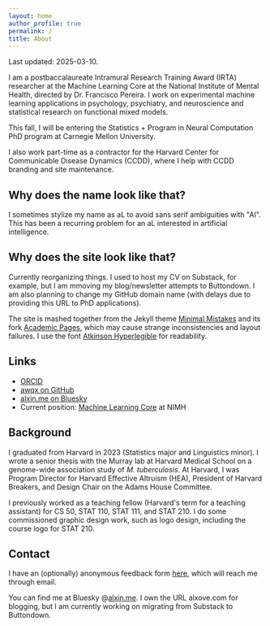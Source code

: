 ```yaml
---
layout: home
author_profile: true
permalink: /
title: About
---
```


Last updated: 2025-03-10. 

I am a postbaccalaureate Intramural Research Training Award (IRTA) researcher at the Machine Learning Core at the National Institute of Mental Health, directed by Dr. Francisco Pereira. I work on experimental machine learning applications in psychology, psychiatry, and neuroscience and statistical research on functional mixed models. 

This fall, I will be entering the Statistics + Program in Neural Computation PhD program at Carnegie Mellon University.

I also work part-time as a contractor for the Harvard Center for Communicable Disease Dynamics (CCDD), where I help with CCDD branding and site maintenance. 

## Why does the name look like that? 

I sometimes stylize my name as aL to avoid sans serif ambiguities with "AI". This has been a recurring problem for an aL interested in artificial intelligence. 

## Why does the site look like that?

Currently reorganizing things. I used to host my CV on Substack, for example, but I am mmoving my blog/newsletter attempts to Buttondown. I am also planning to change my GitHub domain name (with delays due to providing this URL to PhD applications).

The site is mashed together from the Jekyll theme [Minimal Mistakes](https://mmistakes.github.io) and its fork [Academic Pages](https://academicpages.github.io/), which may cause strange inconsistencies and layout failures. I use the font [Atkinson Hyperlegible](https://fonts.google.com/specimen/Atkinson+Hyperlegible) for readability. 

## Links

- [ORCID](https://orcid.org/0000-0002-7954-8049)
- [awqx on GitHub](https://github.com/awqx)
- [alxin.me on Bluesky](https://bsky.app/profile/alxin.me)
- Current position: [Machine Learning Core](https://cmn.nimh.nih.gov/mlt) at NIMH

## Background

I graduated from Harvard in 2023 (Statistics major and Linguistics minor). I wrote a senior thesis with the Murray lab at Harvard Medical School on a genome-wide association study of *M. tuberculosis*. At Harvard, I was Program Director for Harvard Effective Altruism (HEA), President of Harvard Breakers, and Design Chair on the Adams House Committee. 

I previously worked as a teaching fellow (Harvard's term for a teaching assistant) for CS 50, STAT 110, STAT 111, and STAT 210. I do some commissioned graphic design work, such as logo design, including the course logo for STAT 210. 

## Contact

I have an (optionally) anonymous feedback form [here](https://www.admonymous.co/al), which will reach me through email.

You can find me at Bluesky @[alxin.me](https://bsky.app/profile/alxin.me). I own the URL alxove.com for blogging, but I am currently working on migrating from Substack to Buttondown.